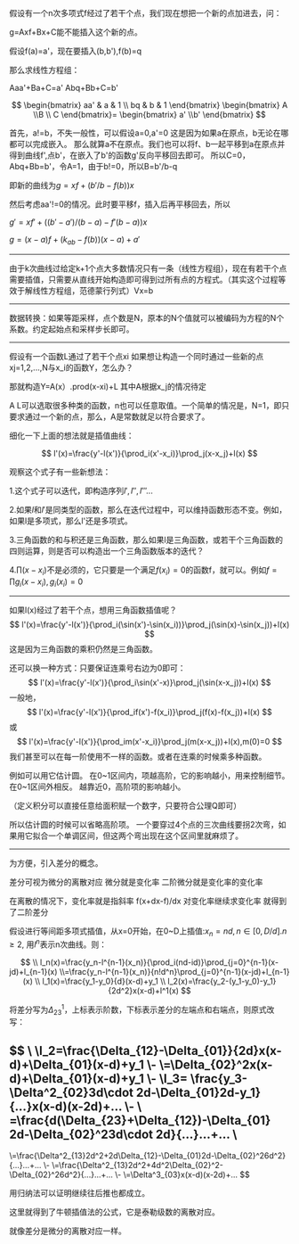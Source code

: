 假设有一个n次多项式f经过了若干个点，我们现在想把一个新的点加进去，问：

g=Axf+Bx+C能不能插入这个新的点。

假设f(a)=a'，现在要插入(b,b'),f(b)=q

那么求线性方程组：

Aaa'+Ba+C=a'
Abq+Bb+C=b'

$$
\begin{bmatrix}
    aa' & a & 1
    \\ bq & b & 1
\end{bmatrix}
\begin{bmatrix}
    A \\B \\ C
\end{bmatrix}=
\begin{bmatrix}
    a' \\b'
\end{bmatrix}
$$

首先，a!=b，不失一般性，可以假设a=0,a'=0
这是因为如果a在原点，b无论在哪都可以完成嵌入。
那么就算a不在原点。我们也可以将f、b一起平移到a在原点并得到曲线f',点b'，在嵌入了b'的函数g'反向平移回去即可。
所以C=0，Abq+Bb=b'，令A=1，由于b!=0，所以B=b'/b-q

即新的曲线为$g=xf+(b'/b-f(b))x$

然后考虑aa'!=0的情况。此时要平移f，插入后再平移回去，所以

$g'=xf'+((b'-a')/(b-a)-f'(b-a
))x$


$g=(x-a)f+(k_{ab}-f(b))(x-a)+a'$


---

由于k次曲线过给定k+1个点大多数情况只有一条（线性方程组），现在有若干个点需要插值，只需要从直线开始构造即可得到过所有点的方程式。（其实这个过程等效于解线性方程组，范德蒙行列式）Vx=b

---

数据转换：如果等距采样，点个数是N，原本的N个值就可以被编码为方程的N个系数。约定起始点和采样步长即可。


---
假设有一个函数L通过了若干个点xi
如果想让构造一个同时通过一些新的点xj=1,2,...,N与x_i的函数Y，怎么办？


那就构造Y=A(x）.prod(x-xi)+L
其中A根据x_j的情况待定


A L可以选取很多种类的函数，n也可以任意取值。一个简单的情况是，N=1，即只要求通过一个新的点，那么，A是常数就足以符合要求了。




细化一下上面的想法就是插值曲线：

$$
l'(x)=\frac{y'-l(x')}{\prod_i(x'-x_i)}\prod_j(x-x_j)+l(x)
$$

观察这个式子有一些新想法：

1.这个式子可以迭代，即构造序列$l',l'',l'''...$

2.如果$l$和$l'$是同类型的函数，那么在迭代过程中，可以维持函数形态不变。例如，如果l是多项式，那么l'还是多项式。

3.三角函数的和与积还是三角函数，那么如果l是三角函数，或若干个三角函数的四则运算，则是否可以构造出一个三角函数版本的迭代？



4.$\prod(x-x_i)$不是必须的，它只要是一个满足$f(x_i)=0$的函数f，就可以。例如$f=\prod g_i(x-x_i),g_i(x_i)=0$

---





如果l(x)经过了若干个点，想用三角函数插值呢？
$$
l'(x)=\frac{y'-l(x')}{\prod_i(\sin(x')-\sin(x_i))}\prod_j(\sin(x)-\sin(x_j))+l(x)
$$
这是因为三角函数的乘积仍然是三角函数。

还可以换一种方式：只要保证连乘号右边为0即可：
$$
l'(x)=\frac{y'-l(x')}{\prod_i\sin(x'-x)}\prod_j(\sin(x-x_j))+l(x)
$$
一般地，
$$
l'(x)=\frac{y'-l(x')}{\prod_if(x')-f(x_i)}\prod_j(f(x)-f(x_j))+l(x)
$$
或
$$
l'(x)=\frac{y'-l(x')}{\prod_im(x'-x_i)}\prod_j(m(x-x_j))+l(x),m(0)=0
$$
我们甚至可以在每一阶使用不一样的函数。或者在连乘的时候乘多种函数。

例如可以用它估计圆。
在0~1区间内，项越高阶，它的影响越小，用来控制细节。
在0~1区间外相反。
越靠近0，高阶项的影响越小。

（定义积分可以直接任意给面积赋一个数字，只要符合公理Q即可）

所以估计圆的时候可以省略高阶项。
一个要穿过4个点的三次曲线要拐2次弯，如果用它拟合一个单调区间，但这两个弯出现在这个区间里就麻烦了。

---

为方便，引入差分的概念。

差分可视为微分的离散对应
微分就是变化率
二阶微分就是变化率的变化率

在离散的情况下，变化率就是指斜率
f(x+dx-f)/dx 
对变化率继续求变化率 就得到了二阶差分


假设进行等间距多项式插值，从x=0开始，在0~D上插值:$x_n=nd,n\in [0,D/d].n\geq 2$,
用$l^n$表示n次曲线。则：

$$
\\
l_n(x)=\frac{y_n-l^{n-1}(x_n)}{\prod_i(nd-id)}\prod_{j=0}^{n-1}(x-jd)+l_{n-1}(x)
\\=\frac{y_n-l^{n-1}(x_n)}{n!d^n}\prod_{j=0}^{n-1}(x-jd)+l_{n-1}(x)
\\ l_1(x)=\frac{y_1-y_0}{d}(x-d)+y_1
\\ l_2(x)=\frac{y_2-(y_1-y_0)-y_1}{2d^2}x(x-d)+l^1(x)
$$



将差分写为$\Delta_{23}^1$，上标表示阶数，下标表示差分的左端点和右端点，则原式改写：

$$
\\ 
\\l_2=\frac{\Delta_{12}-\Delta_{01}}{2d}x(x-d)+\Delta_{01}(x-d)+y_1
\\-
\\=\Delta_{02}^2x(x-d)+\Delta_{01}(x-d)+y_1
\\-
\\l_3=
\frac{y_3-\Delta^2_{02}3d\cdot 2d-\Delta_{01}2d-y_1}{...}x(x-d)(x-2d)+...
\\-
\\
=\frac{d(\Delta_{23}+\Delta_{12})-\Delta_{01}
2d-\Delta_{02}^23d\cdot 2d}{...}...+...
\\
-
\\=\frac{\Delta^2_{13}2d^2+2d\Delta_{12}-\Delta_{01}2d-\Delta_{02}^26d^2}{...}...+...
\\-
\\=\frac{\Delta^2_{13}2d^2+4d^2\Delta_{02}^2-\Delta_{02}^26d^2}{...}...+...
\\-
\\=\Delta^3_{03}x(x-d)(x-2d)+...
$$

用归纳法可以证明继续往后推也都成立。

这里就得到了牛顿插值法的公式，它是泰勒级数的离散对应。

就像差分是微分的离散对应一样。
